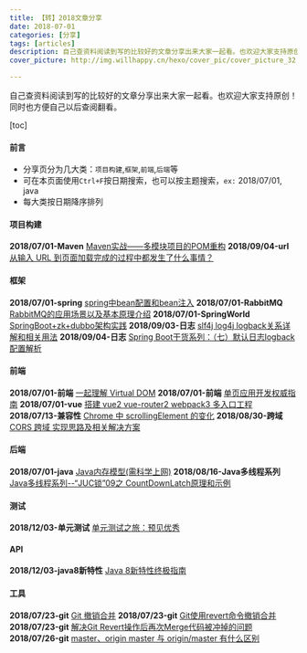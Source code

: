 ```yaml
---
title: 【转】2018文章分享
date: 2018-07-01
categories: [分享]
tags: [articles]
description: 自己查资料阅读到写的比较好的文章分享出来大家一起看。也欢迎大家支持原创！
cover_picture: http://img.willhappy.cn/hexo/cover_pic/cover_picture_32.jpg

---
```


自己查资料阅读到写的比较好的文章分享出来大家一起看。也欢迎大家支持原创！同时也方便自己以后查阅翻看。

<!--more-->

[toc]

#### 前言

- 分享页分为几大类：`项目构建`,`框架`,`前端`,`后端`等
- 可在本页面使用`Ctrl+F`按日期搜索，也可以按主题搜索，`ex:` 2018/07/01, java
- 每大类按日期降序排列

#### 项目构建

**2018/07/01-Maven** [Maven实战——多模块项目的POM重构][1]
**2018/09/04-url**  [从输入 URL 到页面加载完成的过程中都发生了什么事情？][17]

#### 框架

**2018/07/01-spring** [spring中bean配置和bean注入][2]
**2018/07/01-RabbitMQ** [RabbitMQ的应用场景以及基本原理介绍][7]
**2018/07/01-SpringWorld** [SpringBoot+zk+dubbo架构实践][8]
**2018/09/03-日志** [slf4j log4j logback关系详解和相关用法][16]
**2018/09/04-日志** [Spring Boot干货系列：（七）默认日志logback配置解析][18]

#### 前端

**2018/07/01-前端** [一起理解 Virtual DOM][3]
**2018/07/01-前端** [单页应用开发权威指南][4]
**2018/07/01-vue** [搭建 vue2 vue-router2 webpack3 多入口工程][5]
**2018/07/13-兼容性** [Chrome 中 scrollingElement 的变化][9]
**2018/08/30-跨域** [CORS 跨域 实现思路及相关解决方案][15]

#### 后端

**2018/07/01-java** [Java内存模型(需科学上网)][6]
**2018/08/16-Java多线程系列** [Java多线程系列--“JUC锁”09之 CountDownLatch原理和示例][14]

#### 测试
**2018/12/03-单元测试** [单元测试之旅：预见优秀][19]

#### API
**2018/12/03-java8新特性** [Java 8新特性终极指南][20]

#### 工具

**2018/07/23-git** [Git 撤销合并][10]
**2018/07/23-git** [Git使用revert命令撤销合并][11]
**2018/07/23-git** [解决Git Revert操作后再次Merge代码被冲掉的问题][12]
**2018/07/26-git** [master、origin master 与 origin/master 有什么区别][13]




[1]: http://www.infoq.com/cn/news/2011/01/xxb-maven-3-pom-refactoring
[2]: https://www.cnblogs.com/wuchanming/p/5426746.html#undefined
[3]: https://www.jianshu.com/p/bef1c1ee5a0e
[4]: http://tinyambition.com/Single-Page-App-Break/
[5]: http://www.qinshenxue.com/article/20171102091836.html
[6]: https://goo.gl/6Yafjb
[7]: https://blog.csdn.net/whoamiyang/article/details/54954780
[8]: https://www.jianshu.com/p/f4c81373094f
[9]: https://imququ.com/post/document-scrollingelement-in-chrome.html
[10]: http://blog.psjay.com/posts/git-revert-merge-commit/
[11]: http://blog.chenzuhuang.com/archive/62.html
[12]: https://blog.csdn.net/paul_wei2008/article/details/77477932
[13]: https://blog.twofei.com/695/
[14]: http://www.cnblogs.com/skywang12345/p/3533887.html
[15]: https://www.cnblogs.com/sloong/p/cors.html
[16]: https://www.cnblogs.com/Sinte-Beuve/p/5758971.html
[17]: http://fex.baidu.com/blog/2014/05/what-happen/
[18]: http://tengj.top/2017/04/05/springboot7/
[19]: https://gitbook.cn/books/58f5a5c8b7f44bd669c11b79/index.html
[20]: http://www.importnew.com/11908.html
